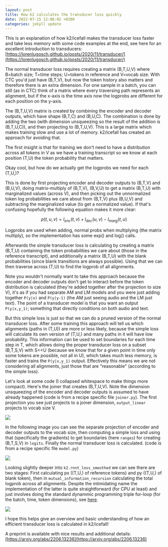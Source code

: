 ```yaml
---
layout: post
title: How k2 calculates the transducer loss quickly
date: 2022-07-15 12:06:02 +0200
categories: jekyll update
---
```


This is an explanation of how k2/icefall makes the transducer loss faster and take less memory with some code examples at the end, see here for an excellent introduction to transducers: [https://lorenlugosch.github.io/posts/2020/11/transducer/](https://lorenlugosch.github.io/posts/2020/11/transducer/)

The normal transducer loss requires creating a matrix (B,T,U,V) where B=batch size; T=time steps; U=tokens in reference and V=vocab size. With CTC you'd just have (B,T,V), but now the token history also matters and therefore there is an extra dimension. For one sample in a batch, you can still (as in CTC) think of a matrix where every traversing path represents an alignment, but if the x-axis is the time axis now the logprobs are different for each position on the y-axis.

The (B,T,U,V) matrix is created by combining the encoder and decoder outputs, which have shape (B,T,C) and (B,U,C). The combination is done by adding the two (with dimension unsqueezing so the result of the addition is (B,T,U,C)), and then projecting to (B,T,U,V).  This is a large matrix which makes training slow and use a lot of memory. k2/icefall has created an approach for avoiding that.

The first insight is that for training we don't need to have a distribution across all tokens in V as we have a training transcript so we know at each position (T,U) the token probability that matters.

Okay cool, but how do we actually get the logprobs we need for each (T,U,)?

This is done by first projecting encoder and decoder outputs to (B,T,V) and (B,U,V), doing matrix-multiply of (B,T,V), (B,V,U) to get a matrix (B,T,U) with marginalized values (across V), and then picking out the unnormalized token log probabilities we care about from (B,T,V) plus (B,U,V) and subtracting the marginalized value (to get a normalized value). If that's confusing hopefully the following equation makes it more clear:

$$p(t,u,v)=l_{enc}(t,v) + l_{dec}(u,v) - l_{marg}(t,u)$$

Logprobs are used when adding, normal probs when multiplying (the matrix multiply), so the implementation has some exp() and log() calls.

Afterwards the simple transducer loss is calculating by creating a matrix (B,T,U) containing the token probabilities we care about (those in the reference transcript), and additionally a matrix (B,T,U) with the blank probabilities (since blank transitions are always possible). Using that we can then traverse across (T,U) to find the logprob of all alignments.

Note you wouldn't normally want to take this approach because the encoder and decoder outputs don't get to interact before the token distribution is calculated (they're added together after the projection to size V), it's as if you had separate AM and LM models and you were just adding together `P(y|x)` and `P(y|y-1)` (the AM just seeing audio and the LM just text). The point of a transducer model is that you want an output `P(y|x,y_1)`; something that directly conditions on both audio and text.

But this simple loss is just so that we can do a pruned version of the normal transducer loss. After some training this approach will tell us which alignments (paths in (T,U)) are more or less likely, because the simple loss will calculate its own version of (T,U,) and many paths in it will have low probability. This information can be used to set boundaries for each time step in T, which allows doing the proper transducer loss on a subset (B,T,S,V) with S<\<U (because we know that for a given point in time only some tokens are possible, not all in U), which takes much less memory, is faster and trains the `P(y|x,y_1)` output. Effectively this means we are not considering all alignments, just those that are "reasonable" (according to the simple loss).

Let's look at some code (I collapsed whitespace to make things more compact). Here's the joiner that creates (B,T,U,V). Note the dimension unsqueezing of the encoder and decoder outputs is assumed to have already happened (code is from a recipe specific file `joiner.py`). The first projection you see just projects to a joiner dimension, `output_linear` projects to vocab size V.

<img src="{{site.url}}/images/k2_joiner.png" style="display: block; margin: auto;" />

In the following image you can see the separate projection of encoder and decoder outputs to the vocab size, then computing a simple loss and using that (specifically the gradients) to get boundaries (here `ranges`) for creating (B,T,S,V) in `logits`. Finally the normal transducer loss is calculated. (code is from a recipe specific file `model.py`)

<img src="{{site.url}}/images/k2_losshighlevel.png" style="display: block; margin: auto;" />

Looking slightly deeper into `k2.rnnt_loss_smoothed` we can see there are two stages: First calculating px ((T,U,) of reference tokens) and py ((T,U,) of blank token), then in `mutual_information_recursion` calculating the total logprob across all alignments. Despite the intimidating name the implementation of the latter is quite straightforward (for CPU at least) and just involves doing the standard dynammic programming triple for-loop (for the batch, time, token dimensions), see [here](https://github.com/k2-fsa/k2/blob/master/k2/python/csrc/torch/mutual_information_cpu.cu#L89).

<img src="{{site.url}}/images/k2_smoothloss.png" style="display: block; margin: auto;" />

I hope this helps give an overview and basic understanding of how an efficient transducer loss is calculated in k2/icefall!

A preprint is available with nice results and additional details: [https://arxiv.org/abs/2206.13236](https://arxiv.org/abs/2206.13236)
